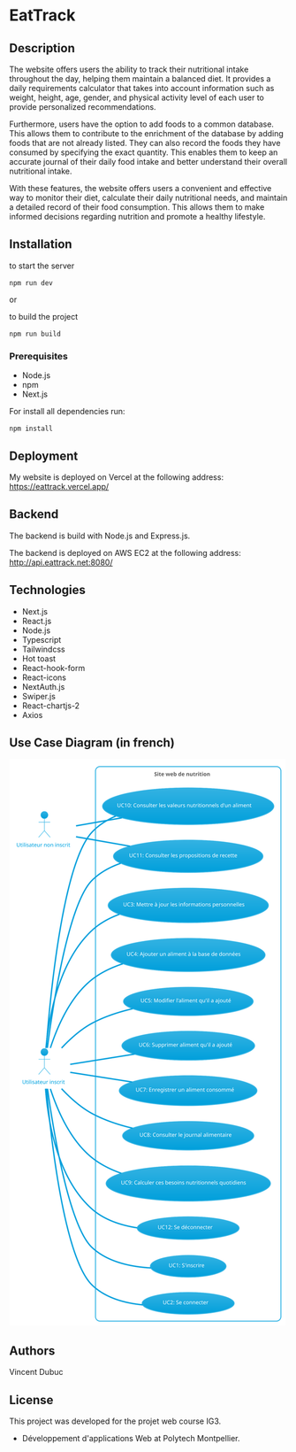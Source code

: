 # EatTrack

## Description

The website offers users the ability to track their nutritional intake throughout the day, helping them maintain a balanced diet. It provides a daily requirements calculator that takes into account information such as weight, height, age, gender, and physical activity level of each user to provide personalized recommendations.

Furthermore, users have the option to add foods to a common database. This allows them to contribute to the enrichment of the database by adding foods that are not already listed. They can also record the foods they have consumed by specifying the exact quantity. This enables them to keep an accurate journal of their daily food intake and better understand their overall nutritional intake.

With these features, the website offers users a convenient and effective way to monitor their diet, calculate their daily nutritional needs, and maintain a detailed record of their food consumption. This allows them to make informed decisions regarding nutrition and promote a healthy lifestyle.

## Installation

to start the server
```
npm run dev 
```
or

to build the project
```
npm run build
```
### Prerequisites

- Node.js
- npm
- Next.js

For install all dependencies run:

```
npm install
```

## Deployment

My website is deployed on Vercel at the following address: https://eattrack.vercel.app/

## Backend

The backend is build with Node.js and Express.js.

The backend is deployed on AWS EC2 at the following address: http://api.eattrack.net:8080/

## Technologies

- Next.js
- React.js
- Node.js
- Typescript
- Tailwindcss
- Hot toast
- React-hook-form
- React-icons
- NextAuth.js
- Swiper.js
- React-chartjs-2
- Axios

## Use Case Diagram (in french)

![UseCase.svg](./UseCase.svg)

## Authors

Vincent Dubuc

## License

This project was developed for the projet web course IG3.
- Développement d'applications Web at Polytech Montpellier. 

